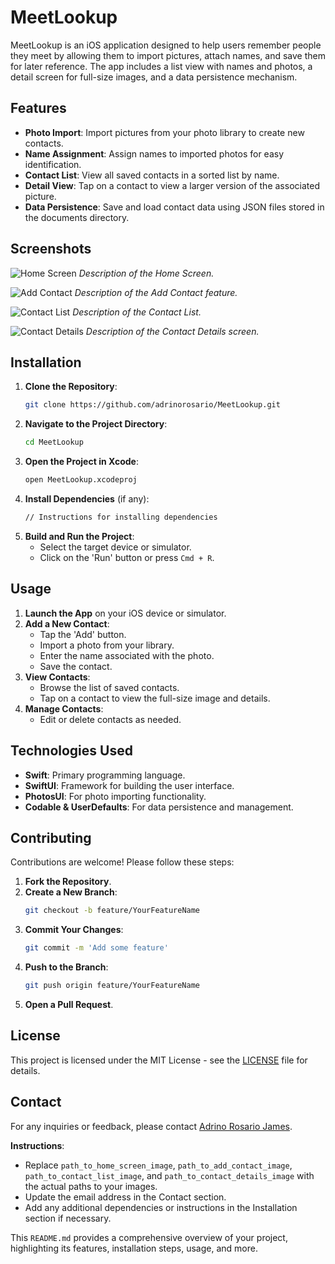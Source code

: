 # MeetLookup

MeetLookup is an iOS application designed to help users remember people they meet by allowing them to import pictures, attach names, and save them for later reference. The app includes a list view with names and photos, a detail screen for full-size images, and a data persistence mechanism.

## Features

- **Photo Import**: Import pictures from your photo library to create new contacts.
- **Name Assignment**: Assign names to imported photos for easy identification.
- **Contact List**: View all saved contacts in a sorted list by name.
- **Detail View**: Tap on a contact to view a larger version of the associated picture.
- **Data Persistence**: Save and load contact data using JSON files stored in the documents directory.

## Screenshots

![Home Screen](path_to_home_screen_image)
*Description of the Home Screen.*

![Add Contact](path_to_add_contact_image)
*Description of the Add Contact feature.*

![Contact List](path_to_contact_list_image)
*Description of the Contact List.*

![Contact Details](path_to_contact_details_image)
*Description of the Contact Details screen.*

## Installation

1. **Clone the Repository**:
   ```bash
   git clone https://github.com/adrinorosario/MeetLookup.git
   ```
2. **Navigate to the Project Directory**:
   ```bash
   cd MeetLookup
   ```
3. **Open the Project in Xcode**:
   ```bash
   open MeetLookup.xcodeproj
   ```
4. **Install Dependencies** (if any):
   ```bash
   // Instructions for installing dependencies
   ```
5. **Build and Run the Project**:
   - Select the target device or simulator.
   - Click on the 'Run' button or press `Cmd + R`.

## Usage

1. **Launch the App** on your iOS device or simulator.
2. **Add a New Contact**:
   - Tap the 'Add' button.
   - Import a photo from your library.
   - Enter the name associated with the photo.
   - Save the contact.
3. **View Contacts**:
   - Browse the list of saved contacts.
   - Tap on a contact to view the full-size image and details.
4. **Manage Contacts**:
   - Edit or delete contacts as needed.

## Technologies Used

- **Swift**: Primary programming language.
- **SwiftUI**: Framework for building the user interface.
- **PhotosUI**: For photo importing functionality.
- **Codable & UserDefaults**: For data persistence and management.

## Contributing

Contributions are welcome! Please follow these steps:

1. **Fork the Repository**.
2. **Create a New Branch**:
   ```bash
   git checkout -b feature/YourFeatureName
   ```
3. **Commit Your Changes**:
   ```bash
   git commit -m 'Add some feature'
   ```
4. **Push to the Branch**:
   ```bash
   git push origin feature/YourFeatureName
   ```
5. **Open a Pull Request**.

## License

This project is licensed under the MIT License - see the [LICENSE](LICENSE) file for details.

## Contact

For any inquiries or feedback, please contact [Adrino Rosario James](mailto:your_email@example.com).


**Instructions**:

- Replace `path_to_home_screen_image`, `path_to_add_contact_image`, `path_to_contact_list_image`, and `path_to_contact_details_image` with the actual paths to your images.
- Update the email address in the Contact section.
- Add any additional dependencies or instructions in the Installation section if necessary.

This `README.md` provides a comprehensive overview of your project, highlighting its features, installation steps, usage, and more. 
